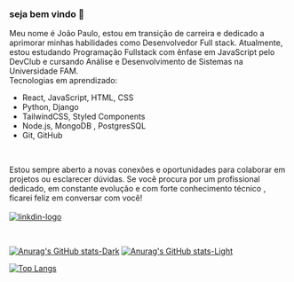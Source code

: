 ### seja bem vindo 👋

Meu nome é João Paulo, estou em transição de carreira e dedicado a aprimorar minhas habilidades como Desenvolvedor Full stack. Atualmente, estou estudando Programação Fullstack com ênfase em JavaScript pelo DevClub e cursando Análise e Desenvolvimento de Sistemas na Universidade FAM.
<br>
Tecnologias em aprendizado:
<br>

<ul>
  <li>React, JavaScript, HTML, CSS</li>
  <li>Python, Django</li>
  <li>TailwindCSS, Styled Components</li>
  <li>Node.js, MongoDB , PostgresSQL</li>
  <li>Git, GitHub</li>
</ul>
<br>

Estou sempre aberto a novas conexões e oportunidades para colaborar em projetos ou esclarecer dúvidas. Se você procura por um profissional dedicado, em constante evolução e com forte conhecimento técnico , ficarei feliz em conversar com você!
<br>
<br>
<a href="https://www.linkedin.com/in/jo%C3%A3o-paulo-moreira-melo-4a3785152/"><img src ="https://img.shields.io/badge/LinkedIn-0077B5?style=for-the-badge&logo=linkedin&logoColor=white" alt="linkdin-logo"/></a>

<br>

[![Anurag's GitHub stats-Dark](https://github-readme-stats.vercel.app/api?username=joaomelo90&show_icons=true&theme=dark#gh-dark-mode-only)](https://github.com/anuraghazra/github-readme-stats#gh-dark-mode-only)
[![Anurag's GitHub stats-Light](https://github-readme-stats.vercel.app/api?username=joaomelo90&show_icons=true&theme=default#gh-light-mode-only)](https://github.com/anuraghazra/github-readme-stats#gh-light-mode-only)


[![Top Langs](https://github-readme-stats.vercel.app/api/top-langs/?username=joaomelo90&layout=pie)](https://github.com/anuraghazra/github-readme-stats)
